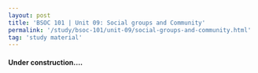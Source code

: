 ```yaml
---
layout: post
title: 'BSOC 101 | Unit 09: Social groups and Community'
permalink: '/study/bsoc-101/unit-09/social-groups-and-community.html'
tag: 'study material'
---
```


#### Under construction....